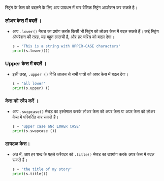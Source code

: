 स्ट्रिंग के केस को बदलने के लिए आप पायथन में चार बेसिक स्ट्रिंग आपरेशन कर सकते है।

### लोअर केस में बदलें ।

- आप `.lower()` मेथड का प्रयोग करके किसी भी स्ट्रिंग को लोअर केस में बदल सकते हैं। कई स्ट्रिंग ऑपरेशन की तरह, यह बहुत लालची है, और हर चरित्र को बदल देगा।

    ```python
    s = 'This is a string with UPPER-CASE characters' 
    print(s.lower)())
    ```

### Upper केस में बदलें ।

- इसी तरह, `.upper ()` विधि लालच से सभी पात्रों को अपर केस में बदल देगा।

    ```python
    s = 'all lower'
    print(s.upper) ()
    ```

### केस को स्वैप करें ।

- आप `.swapcase()` मेथड का इस्तेमाल करके लोअर केस को अपर केस या अपर केस को लोअर केस में परिवर्तित कर सकते हैं।

    ```python
    s = 'upper case aNd LOWER CASE'
    print(s.swapcase ())
    ```

### टायटळ केस।

- अंत में, आप हर शब्द के पहले करैक्टर को `.title()` मेथड का उपयोग करके अपर केस में बदल सकते हैं।

    ```python
    s = 'the title of my story'
    print(s.title())
    ```

